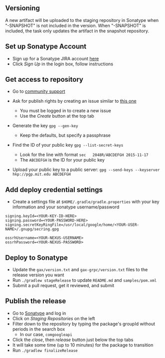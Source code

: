Versioning
----------
A new artifact will be uploaded to the staging repository in Sonatype when
"-SNAPSHOT" is not included in the version. When "-SNAPSHOT" is included, the
task only updates the artifact in the snapshot repository.

Set up Sonatype Account
-----------------------
* Sign up for a Sonatype JIRA account [here](https://issues.sonatype.org)
* Click *Sign Up* in the login box, follow instructions

Get access to repository
------------------------
* Go to [community support](https://issues.sonatype.org/browse/OSSRH)
* Ask for publish rights by creating an issue similar to [this one](https://issues.sonatype.org/browse/OSSRH-32031)
  * You must be logged in to create a new issue
  * Use the *Create* button at the top tab

* Generate the key ```gpg --gen-key```
  * Keep the defaults, but specify a passphrase

* Find the ID of your public key ```gpg --list-secret-keys```
  * Look for the line with format ```sec   2048R/ABCDEFGH 2015-11-17```
  * The ```ABCDEFGH``` is the ID for your public key

* Upload your public key to a public server: ```gpg --send-keys --keyserver hkp://pgp.mit.edu ABCDEFGH```

Add deploy credential settings
------------------------
* Create a settings file at ```$HOME/.gradle/gradle.properties``` with your key information and your sonatype username/password

```
signing.keyId=<YOUR-KEY-ID-HERE>
signing.password=<YOUR-PASSWORD-HERE>
signing.secretKeyRingFile=/usr/local/google/home/<YOUR-USER-NAME>/.gnupg/secring.gpg

ossrhUsername=<YOUR-NEXUS-USERNAME>
ossrhPassword=<YOUR-NEXUS-PASSWORD>
```

Deploy to Sonatype
------------------
* Update the ```gax/version.txt``` and ```gax-grpc/version.txt``` files to the
  release version you want
* Run ```./gradlew stageRelease``` to update ```README.md``` and ```samples/pom.xml```
* Submit a pull request, get it reviewed, and submit

Publish the release
-------------------
* Go to [Sonatype](https://oss.sonatype.org/) and log in
* Click on *Staging Repositories* on the left
* Filter down to the repository by typing the package's groupId without periods in the search box
  * In our case, ```comgoogleapi```
* Click the *close*, then *release* button just below the top tabs
* It will take some time (up to 10 minutes) for the package to transition
* Run ```./gradlew finalizeRelease```
